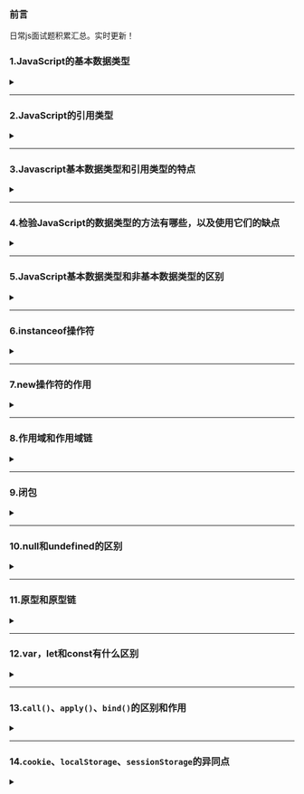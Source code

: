 ### 前言  
日常js面试题积累汇总。实时更新！

### 1.JavaScript的基本数据类型  

<details><summary><b></b></summary>
<p>

#### 答案:   
`Number`、`String`、`Boolean`、`Null`、`Undefined`、`Symbel`（ES6新增）  
Object是JavaScript中所有对象的父对象  
数据封装类对象：`Object`、`Array`、`Boolean`、`Number`、和`String`  
其他对象：`Function`、`Arguments`、`Math`、`Date`、`RegExp`、`Error`  
</p>
</details>  

***

### 2.JavaScript的引用类型  

<details><summary><b></b></summary>
<p>

#### 答案:   
* `Object ` 
* `Function`  
* `Array`  
</p>
</details>  

***

### 3.Javascript基本数据类型和引用类型的特点  

<details><summary><b></b></summary>
<p>

#### 答案:   
1.基本数据类型：值不可变；数据存放在栈区。  
2.引用数据类型：值是可变的；同时保存在栈内存和堆内存。
</p>
</details>  

***

### 4.检验JavaScript的数据类型的方法有哪些，以及使用它们的缺点  

<details><summary><b></b></summary>
<p>

#### 答案:   
* 1.`typeof`：不能判断null和区分Array/Date/RegExp  
* 2.`instanceof`：无法检测null和undefined；未必准确（是否处于处于原型链上的方法不准确）；无法判断字面量方式创建的基本数据类型；    
* 3.`constructor`：无法检测null和undefined；未必准确
* 4.`Object.prototype.toString.call()`：无；全能方法；  
</p>
</details>  

***

### 5.JavaScript基本数据类型和非基本数据类型的区别  

<details><summary><b></b></summary>
<p>

#### 答案:   
* 1.目前JS中有6种基本数据类型：`Undefined`、`Null`、`Boolean`、`Number`、`String`和`Symbel`（ES6新增）。还有一种复杂数据类型----`Object`,`Object`本质上是由一组无序的名值对组成的，`Object`、`Fuction`、`Array`则属于引用类型。  
* 2.基本数据类型是不可变的，而非基本数据类型是可变的。 
* 3.基本数据类型是不可变的，因为一旦它们创建就无法更改。但是非基本数据类型可更改，意味着一旦创建对象，就可以更改它。  
* 4.将基本数据类型与其值进行比较，这意味着如果两个值具有相同的数据类型，并具有相同的值，那么它们是严格相等的。  
* 5.非基本数据类型不与值进行比较。例如，如果两个对象具有相同的属性和值，则它们严格不相等。 
</p>
</details>  

***  

### 6.instanceof操作符  

<details><summary><b></b></summary>
<p>

#### 答案:   
判断对象属于某一个类，回去查找对象的constructor的prototype
</p>
</details>  

***  

### 7.new操作符的作用  

<details><summary><b></b></summary>
<p>

#### 答案:   
* 新生了一个对象  
* 链接到原型(该对象继承该函数的原型，更改了原型链的指向)   
* 绑定this  
* 返回对象  

```javascript
function newCreate(){
  // 创建一个空白对象
  let obj = new Object();
  // 获得构造函数
  let Con = [].shift.call(arguments);
  // 链接到原型
  obj.__proto__ = Con.prototype; 
  // 绑定this,执行构造函数
  let result = Con.apply(obj,arguments);
  // 确保new出来的是个对象
  return typeof result === 'object' ? result : obj;
}
```
</p>
</details>  

***  

### 8.作用域和作用域链  

<details><summary><b></b></summary>
<p>

#### 答案:   
[静态作用域与动态作用域](https://github.com/yihan12/day-to-day/blob/master/202101/%E8%AF%8D%E6%B3%95%E4%BD%9C%E7%94%A8%E5%9F%9F%E5%92%8C%E5%8A%A8%E6%80%81%E4%BD%9C%E7%94%A8%E5%9F%9F.md)  
#### 1.作用域  

* 种类：JS中有三种作用域，全局作用域，函数作用域，ES6新推出的块级作用域。  
* 概念：一个变量的可访问规则，在函数创建的时候就已经创建好作用域，整个JS文件执行有一个最外层的全局作用域（window）。  
* 使用：本作用域内部的所有变量都可以在本作用域内部访问，外部无法访问。内部可访问上级作用域变量，本作用域内部所使用的var声明的变量会有一个作用域提升的过程，let、const声明的变量没有变量提升。  

#### 2.作用域链  

* 一个变量的访问规则的链式操作  
* 可以把它理解成包含自身变量对象和上级变量对象的列表，可以通过[[Scope]]属性查找上级变量  
* 当访问一个变量时，现在本作用域内查找，如果没有，就回去上一级作用域查找，直到全局作用域window下面，都没有返回undefined  
</p>
</details>  

***  

### 9.闭包  

<details><summary><b></b></summary>
<p>

#### 答案:   
1.特点：  

* 内层作用域可以访问外层作用域的变量  
* 闭包就是可以读取其他函数内部变量的函数  
* 函数A返回一个函数B，并且函数B中使用了函数A的变量，函数B就称为闭包  
* 闭包函数引用的变量是存储在堆上的，所以说，当闭包函数弹出调用栈后，闭包返回的函数依然能够调用到闭包函数的变量  

2.优点  

* 使用闭包能够形成独立的空间，延长变量的生命周期，保存中间状态值  
* 可以封装一些私有变量，外部无法直接访问（例如用户登录状态计数器）创建立即执行函数（闭包）实现js模块化封装  
* 解决var声明的循环语句变量无法长久保存的问题  

3.缺点  

* 滥用闭包会导致内存泄漏，因为闭包中引用的包裹函数的变量都永远不会被释放，所以我们应该在必要的时候，及时释放这个闭包函数，将不再使用的闭包引用变量设置为null  
* 由于函数闭包的变量都保存在内存中，会导致内存消耗大  
</p>
</details>  

***

### 10.null和undefined的区别  

<details><summary><b></b></summary>
<p>

#### 答案:   
`undefined`: 表示缺少值，即此处应该有值，但没有定义。   
* 声明一个变量,这个变量的值就自动被赋予了`undefined`;  

```javascript
var a;
// undefined
```  

* 调用函数时，应该被提供的参数没有提供，该参数等于`undefined`;  

* 对象没有赋值的属性，该属性为`undefined`;  

* 函数没有返回值，默认返回`undefined`;  

`null`：表示没有对象，即此处不应该有值。  
* 作为函数的参数，表示该函数的参数不是对象;  
* 作为对象原型链的终点。  

其他方面的区别：   
（1）数据类型的区别  

```javascript
console.log(typeof undefined); // undefined
console.log(typeof null); // Object
```

**注意：这是JS设计的一个失误**  

（2）转为数值的区别  

```javascript
let num1 = 5 + null; // 5
let num2 = 5 + undefined; // NaN
```

（3)`null !== undefined` 

```javascript
console.log(null == undefined); // true
console.log(null === undefined); // false
```
</p>
</details>  

***

### 11.原型和原型链  

<details><summary><b></b></summary>
<p>

#### 答案:   
[原型和原型链](https://github.com/yihan12/day-to-day/blob/master/202012/%E5%8E%9F%E5%9E%8B%E4%B8%8E%E5%8E%9F%E5%9E%8B%E9%93%BE%E4%B8%80%E7%9F%A5%E5%8D%8A%E8%A7%A3.md)  
</p>
</details> 

***

### 12.var，let和const有什么区别

<details><summary><b></b></summary>
<p>

#### 答案:   
* **相同点**：`var`,`let`,`const`声明的变量，是不能被`delete`的;
* **区别**：
**变量提升**：`var`声明的变量存在变量提升，即变量可以在声明之前调用，值为undefined；  
`let`,`const`不存在变量提升，即它们声明的变量一定要在声明后使用，否则会报错。  

**暂时性死区**：`var`不存在暂时性死区；`let`、`const`存在暂时性死区，只有等声明变量后，才可以获取和使用该变量。  

**重复声明**：`var`允许重复声明；`lat`、`const`在同一作用域不允许重复声明。  

**修改声明的变量**：`var`和`let`可以修改声明的变量；`const`声明一个只读常量，一旦声明，常量的值就不能改变。

</p>
</details> 

***

### 13.`call()`、`apply()`、`bind()`的区别和作用

<details><summary><b></b></summary>
<p>

#### 答案:   
> 作用：(改变this的指向)都是在函数执行的时候，改变函数的运行环境，也就是改变函数的执行上下文；第一个参数都是改变运行环境的变量；如果第一个函数没有或者为null、undefined,则默认指向全局window。 

区别：（接受参数的方式不同、改变this指向后的处理不同）  
`call()`从第二个函数开始，第一个参数会依次传递给调用函数(参数列表);改变指向后原函数会立即执行，且此方法只是临时改变this指向一次。    
```javascript
Function.call(obj, varl, var2， var3)
```  
`apply()`的第二个参数是数组，数组的每一个成员会依次传递给调用函数（参数数组）;改变指向后原函数会立即执行，且此方法只是临时改变this指向一次。    
```javascript
Function.apply(obj, [varl, var2， var3])
```
`bind()`从第二个函数开始，第一个参数会依次传递给调用函数(参数列表);改变指向后原函数不会立即执行，会返回一个永久改变this指向的函数。  
```javascript
Function.call(obj, varl, var2， var3)
```

</p>
</details> 

***

### 14.`cookie`、`localStorage`、`sessionStorage`的异同点

<details><summary><b></b></summary>
<p> 

#### 答案:   
| 分类 | 生命周期 | 存储容量 | 储存位置 |  
|:---:|:---:|:---:|:---:|  
| cookie | 默认保存在内存中,随浏览器关闭失效(如果设置过期时间，在到过期时间会失效) | 4kb | 保存在客户端每次请求都会带上 |  

</p>
</details> 
